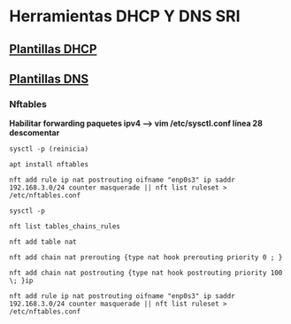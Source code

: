 # Herramientas DHCP Y DNS SRI
## [Plantillas DHCP](PlantillasFicherosDHCP)
## [Plantillas DNS](PlantillasDNS)
### Nftables
**Habilitar forwarding paquetes ipv4 --> vim /etc/sysctl.conf  línea 28 descomentar**

`sysctl -p (reinicia)`

`apt install nftables`

`nft add rule ip nat postrouting oifname "enp0s3" ip saddr 192.168.3.0/24 counter masquerade || nft list ruleset > /etc/nftables.conf`

`sysctl -p`

`nft list tables_chains_rules`

`nft add table nat`

`nft add chain nat prerouting {type nat hook prerouting priority 0 ; }`

`nft add chain nat postrouting {type nat hook postrouting priority 100 \; }ip`

`nft add rule ip nat postrouting oifname "enp0s3" ip saddr 192.168.3.0/24 counter masquerade || nft list ruleset > /etc/nftables.conf`
